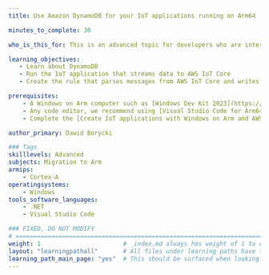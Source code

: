 ```yaml
---
title: Use Amazon DynamoDB for your IoT applications running on Arm64

minutes_to_complete: 30

who_is_this_for: This is an advanced topic for developers who are interested in using DynamoDB as the database for storing the data

learning_objectives:
   - Learn about DynamoDB
   - Run the IoT application that streams data to AWS IoT Core
   - Create the rule that parses messages from AWS IoT Core and writes them to DynamoDB

prerequisites:
    - A Windows on Arm computer such as [Windows Dev Kit 2023](https://learn.microsoft.com/en-us/windows/arm/dev-kit), Lenovo Thinkpad X13s running Windows 11 or Windows on Arm [virtual machine](/learning-paths/cross-platform/woa_azure/).   
    - Any code editor, we recommend using [Visual Studio Code for Arm64](https://code.visualstudio.com/docs/?dv=win32arm64user).
    - Complete the [Create IoT applications with Windows on Arm and AWS IoT Core](/learning-paths/laptops-and-desktops/win_aws_iot/) learning path.

author_primary: Dawid Borycki

### Tags
skilllevels: Advanced
subjects: Migration to Arm
armips:
    - Cortex-A
operatingsystems:
    - Windows
tools_software_languages:
    - .NET    
    - Visual Studio Code

### FIXED, DO NOT MODIFY
# ================================================================================
weight: 1                       # _index.md always has weight of 1 to order correctly
layout: "learningpathall"       # All files under learning paths have this same wrapper
learning_path_main_page: "yes"  # This should be surfaced when looking for related content. Only set for _index.md of learning path content.
---
```

